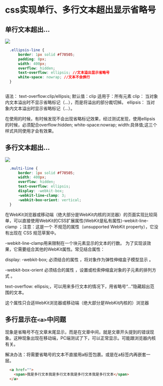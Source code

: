 # css实现单行、多行文本超出显示省略号

## 单行文本超出...
![](https://i.loli.net/2019/04/02/5ca320a554d31.png)

```css
  .ellipsis-line {
      border: 1px solid #f70505;
      padding: 8px;
      width: 400px;
      overflow: hidden;
      text-overflow: ellipsis; //文本溢出显示省略号
      white-space: nowrap; //文本不会换行
  }
  
```
语法：
text-overflow:clip/ellipsis;
默认值：clip
适用于：所有元素
clip： 当对象内文本溢出时不显示省略标记（...），而是将溢出的部分裁切掉。 
ellipsis： 当对象内文本溢出时显示省略标记（...）。

在使用的时候，有时候发现不会出现省略标记效果，经过测试发现，使用ellipsis的时候，必须配合overflow:hidden; white-space:nowrap; width:具体值;这三个样式共同使用才会有效果。

## 多行文本超出...
![](https://i.loli.net/2019/04/02/5ca320ba278fa.png)

```css
  .multi-line {
      border: 1px solid #f70505;
      width: 400px;
      overflow: hidden;
      text-overflow: ellipsis;
      display: -webkit-box;
      -webkit-line-clamp: 3;
      -webkit-box-orient: vertical;
  }
```
在WebKit浏览器或移动端（绝大部分是WebKit内核的浏览器）的页面实现比较简单，可以直接使用WebKit的CSS扩展属性(WebKit是私有属性)-webkit-line-clamp ；注意：这是一个 不规范的属性（unsupported WebKit property），它没有出现在 CSS 规范草案中。

-webkit-line-clamp用来限制在一个块元素显示的文本的行数。 为了实现该效果，它需要组合其他的WebKit属性。常见结合属性：

display: -webkit-box; 必须结合的属性 ，将对象作为弹性伸缩盒子模型显示 。

-webkit-box-orient 必须结合的属性 ，设置或检索伸缩盒对象的子元素的排列方式 。

text-overflow: ellipsis;，可以用来多行文本的情况下，用省略号“…”隐藏超出范围的文本。

这个属性只合适WebKit浏览器或移动端（绝大部分是WebKit内核的）浏览器

## 多行显示在`<a>`中问题
现象是省略号不在文章末尾显示，而是在文章中间，就是文章开头提到的错误现象。这种现象出现在移动端，PC端测试了下，可以正常显示。可能跟浏览器内核有关。

解决办法：将需要省略号的文本不直接用a标签包裹。或是在a标签内再嵌套一层。
```html
  <a href="">
    <span>我是多行文本我是多行文本我是多行文本我是多行文本</span>
  </a>
```